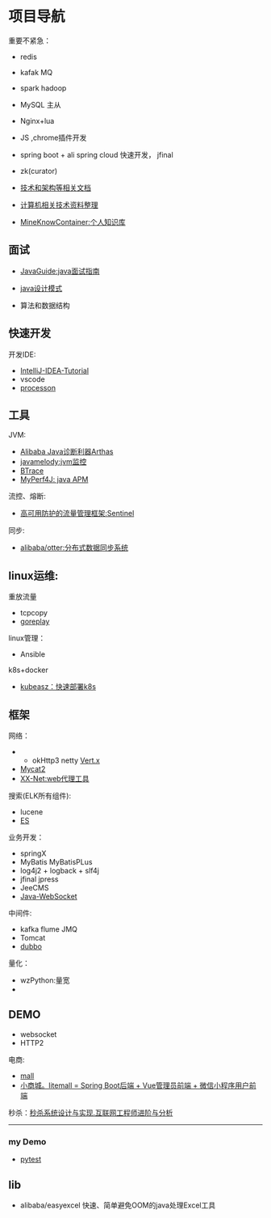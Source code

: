 # 项目导航

重要不紧急：
- redis
- kafak MQ
- spark hadoop
- MySQL 主从
- Nginx+lua
- JS ,chrome插件开发
- spring boot + ali spring cloud 快速开发， jfinal 
- zk(curator)


- [技术和架构等相关文档](https://github.com/xunchangguo/km)
- [计算机相关技术资料整理](https://github.com/EZLippi/practical-programming-books)
- [MineKnowContainer:个人知识库](https://github.com/Moonergfp/MineKnowContainer)

## 面试

- [JavaGuide:java面试指南](https://github.com/Snailclimb/JavaGuide )
- [java设计模式](https://github.com/iluwatar/java-design-patterns)

- 算法和数据结构

## 快速开发

开发IDE:
- [IntelliJ-IDEA-Tutorial](https://github.com/judasn/IntelliJ-IDEA-Tutorial)
- vscode
- [processon](https://www.processon.com)

## 工具
JVM:
- [Alibaba Java诊断利器Arthas](https://alibaba.github.io/arthas/)
- [javamelody:jvm监控](https://github.com/javamelody/javamelody)
- [BTrace](https://github.com/btraceio/btrace)
- [MyPerf4J: java APM](https://github.com/LinShunKang/MyPerf4J)

流控、熔断:
- [高可用防护的流量管理框架:Sentinel](https://github.com/alibaba/Sentinel)

同步:
- [alibaba/otter:分布式数据同步系统](https://github.com/alibaba/otter)

linux运维:
---

重放流量
- tcpcopy
- [goreplay](https://github.com/buger/goreplay)

linux管理：
- Ansible

k8s+docker
- [kubeasz：快速部署k8s](https://github.com/gjmzj/kubeasz)

## 框架

网络：
- - okHttp3 netty   [Vert.x](https://vertx.io/)
- [Mycat2](https://github.com/MyCATApache/Mycat2)
- [XX-Net:web代理工具](https://github.com/XX-net/XX-Net)

搜索(ELK所有组件):
- lucene
- [ES](https://github.com/elastic/elasticsearch)

业务开发：
- springX
- MyBatis MyBatisPLus
- log4j2 + logback + slf4j
- jfinal  jpress
- JeeCMS
- [Java-WebSocket](https://github.com/TooTallNate/Java-WebSocket)

中间件:
- kafka flume  JMQ 
- Tomcat
- [dubbo](https://github.com/apache/incubator-dubbo)


量化：
- wzPython:量宽
- 



## DEMO

- websocket
- HTTP2

电商: 
- [mall](https://github.com/macrozheng/mall)
- [小商城。litemall = Spring Boot后端 + Vue管理员前端 + 微信小程序用户前端](https://github.com/linlinjava/litemall)

秒杀：[秒杀系统设计与实现.互联网工程师进阶与分析](https://github.com/qiurunze123/miaosha)

--- 

### my Demo
- [pytest](https://gitee.com/sshling/pytest#domain)



##  lib
- alibaba/easyexcel  快速、简单避免OOM的java处理Excel工具
